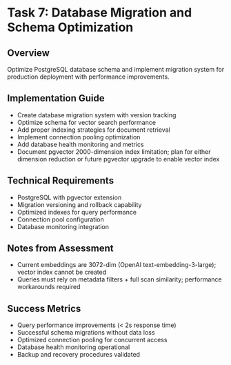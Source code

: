 # Task 7: Database Migration and Schema Optimization

## Overview
Optimize PostgreSQL database schema and implement migration system for production deployment with performance improvements.

## Implementation Guide
- Create database migration system with version tracking
- Optimize schema for vector search performance  
- Add proper indexing strategies for document retrieval
- Implement connection pooling optimization
- Add database health monitoring and metrics
- Document pgvector 2000-dimension index limitation; plan for either dimension reduction or future pgvector upgrade to enable vector index

## Technical Requirements
- PostgreSQL with pgvector extension
- Migration versioning and rollback capability
- Optimized indexes for query performance
- Connection pool configuration
- Database monitoring integration

## Notes from Assessment
- Current embeddings are 3072-dim (OpenAI text-embedding-3-large); vector index cannot be created
- Queries must rely on metadata filters + full scan similarity; performance workarounds required

## Success Metrics
- Query performance improvements (< 2s response time)
- Successful schema migrations without data loss
- Optimized connection pooling for concurrent access
- Database health monitoring operational
- Backup and recovery procedures validated